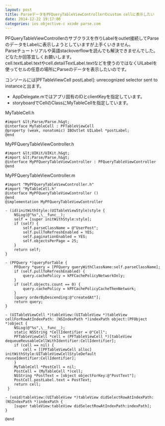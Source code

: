 ```yaml
---
layout: post
title: ParseデータをPFQueryTableViewControllerのcustom cellに表示したい
date: 2014-12-22 19:17:00
categories: ios objective-c xcode parse.com
---
```

<p>PFQueryTableViewControllerのサブクラスを作りLabelをoutlet接続してParseのデータをLabelに表示しようとしていますが上手くいきません。<br>
Parseチュートリアルや英語stackoverflowを読んでも解決できませんでした。<br>
どなたか回答宜しくお願いします。<br>
cell.textLabel.textやcell.detailTextLabel.textなどを使うのではなくUILabelを使ってセルの任意の場所にParseのデータを表示したいのです。</p>

<p>コンソールには[PFTableViewCell postLabel]: unrecognized selector sent to instanceと出ます。</p>

<ul>
<li>AppDelegate.mではアプリ固有のIDとclientKeyを指定しています。  </li>
<li>storyboardでCellのClassにMyTableCellを指定しています。  </li>
</ul>

<p>MyTableCell.h  </p>

```
#import &lt;Parse/Parse.h&gt;
@interface MyTableCell : PFTableViewCell
@property (weak, nonatomic) IBOutlet UILabel *postLabel;
@end
```

<p>MyPFQueryTableViewController.h  </p>

```
#import &lt;UIKit/UIKit.h&gt;
#import &lt;Parse/Parse.h&gt;
@interface MyPFQueryTableViewController : PFQueryTableViewController
@end
```

<p>MyPFQueryTableViewController.m  </p>

```
#import "MyPFQueryTableViewController.h"  
#import "MyTableCell.h"  
@interface MyPFQueryTableViewController ()  
@end  
@implementation MyPFQueryTableViewController

- (id)initWithStyle:(UITableViewStyle)style {   
    NSLog(@"%s",\__func__);  
    self = [super initWithStyle:style];  
    if (self) {  
        self.parseClassName = @"UserPost";  
        self.pullToRefreshEnabled = YES;  
        self.paginationEnabled = YES;  
        self.objectsPerPage = 25;  
    }  
    return self;  
}

- (PFQuery *)queryForTable {  
    PFQuery *query = [PFQuery queryWithClassName:self.parseClassName];  
    if (self.pullToRefreshEnabled) {  
        query.cachePolicy = kPFCachePolicyNetworkOnly;  
    }  
    if (self.objects.count == 0) {  
        query.cachePolicy = kPFCachePolicyCacheThenNetwork;  
    }  
    [query orderByDescending:@"createdAt"];  
    return query;  
}

- (UITableViewCell *)tableView:(UITableView *)tableView cellForRowAtIndexPath: (NSIndexPath *)indexPath object:(PFObject *)object {  
    NSLog(@"%s",\__func__);  
    static NSString *CellIdentifier = @"Cell";  
    PFTableViewCell *cell = (PFTableViewCell *)[tableView dequeueReusableCellWithIdentifier:CellIdentifier];  
    if (cell == nil) {  
        cell = [[PFTableViewCell alloc] initWithStyle:UITableViewCellStyleDefault reuseIdentifier:CellIdentifier];  
    }  
    MyTableCell *PostCell = nil;  
    PostCell = (MyTableCell *)cell;  
    NSString *PostText = [object objectForKey:@"PostText"];   
    PostCell.postLabel.text = PostText;  
    return cell;  
 }

- (void)tableView:(UITableView *)tableView didSelectRowAtIndexPath:(NSIndexPath *)indexPath {  
    [super tableView:tableView didSelectRowAtIndexPath:indexPath];  
}  

@end
```

